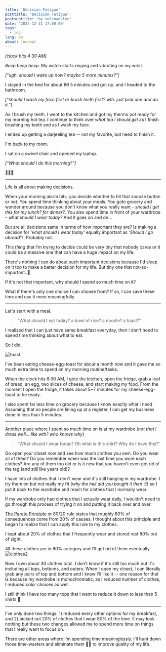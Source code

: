 ```yaml
---
title: 'Decision Fatigue'
posttitle: 'Decision Fatigue'
postsubtitle: 'by rolemadelen'
date: '2022-12-31 17:00:00'
tags:
  - log
lang: en
about: journal
---
```


_[clock hits 4:30 AM]_

_Beep beep beep_. My watch starts ringing and vibrating on my wrist.

_["ugh. should I wake up now? maybe 5 more minutes?"]_

I stayed in the bed for about ~~50~~ 5 minutes and got up, and I headed to the bathroom.

_["should I wash my face first or brush teeth first? wth. just pick one and do it."]_

As I brush my teeth, I went to the kitchen and got my thermo pot ready for my morning hot tea.
I continue to think over _what tea I should get_ as I finish brushing my teeth and as I wash my face.

I ended up getting a darjeeling tea -- not my favorite, but need to finish it.

I'm back to my room.

I sat on a swivel chair and opened my laptop.

_["What should I do this morning?"]_

🤷🏻‍♂️

---

Life is all about making decisions.

When your morning alarm hits, you decide whether to hit that snooze button or not. You spend time thinking about your meals. You goto grocery and wonder around because you don't know what you really want - _should I get this for my lunch? for dinner?_. You also spend time in front of your wardrobe - _what should I wear today?_ And it goes on and on...

But are all decisions same in terms of how important they are? Is making a decision for '_what should I wear today_' equally important as '_Should I go abroad_'?. Probably not.

This _thing_ that I'm trying to decide could be very tiny that nobody cares or it could be a massive one that can have a huge impact on my life.

There's nothing I can do about such important decisions because I'd sleep on it too to make a better decision for my life. But tiny one that not-so-important..🤔

If it's not that important, why should I spend so much time on it?

What if there's only one choice I can choose from? If so, I can save these time and use it more meaningfully.

---

Let's start with a meal.

> "What should I eat today? a bowl of rice? a noodle? a toast?"

I realized that I can just have same breakfast everyday, then I don't need to spend time thinking about what to eat.

So I did.

![toast](/images/posts/note/decision-fatigue/breakfast-toast.jpg)

I've been eating cheese-egg-toast for about a month now and it gave me so much extra time to spend on my morning routine/tasks.

When the clock hits 6:00 AM, I goto the kitchen, open the fridge, grab a loaf of bread, an egg, two slices of cheese, and start making my food. From the moment I open the fridge, it takes about 5~7 minutes for my cheese-egg-toast to be ready.

I also spent far less time on grocery because I know exactly what I need. Assuming that no people are lining up at a register, I can get my business done in less than 5 minutes.

---

Another place where I spent so much time on is at my wardrobe (_not that I dress well... like wth? who knows why_)

> "What should I wear today? Oh what is this shirt? Why do I have this?"

Go open your closet now and see how much clothes you own. Do you wear all of them? Do you remember when was the last time you wore each clothes? Are any of them too old or is it new that you haven't even got rid of the tag (and still like years old)?

I have lots of clothes that I don't wear and it's still hanging in my wardrobe. I try them on but not really my fit (_why the hell did you bought it then 🙄_) so I put it back to the wardrobe and reach for clothes that I normally wear.

If my wardrobe only had clothes that I actually wear daily, I wouldn't need to go through this process of trying it on and putting it back over and over.

[The Pareto Principle](https://www.investopedia.com/terms/p/paretoprinciple.asp) or 80/20 rule states that roughly 80% of consequences come from 20% of causes. I thought about this principle and began to realize that I can apply this rule to my clothes.

I kept about 20% of clothes that I frequently wear and stored rest 80% out of sight.

All these clothes are in 80% category and I'll get rid of them eventually.
![clothes2](/images/posts/note/decision-fatigue/clothes2.jpg)

Now I own about 30 clothes total. I don't know if it's still too much but it's including all tops, bottoms, and outers. When I open my closet, I can literally grab any pairs of top and bottom and I know I'll like it -- one reason for that is because my wardrobe is monochromatic; as I reduced number of clothes, I reduced color choices as well.

I still think I have too many tops that I want to reduce it down to less than 5 shirts 🤔

---

I've only done two things: 1) reduced every other options for my breakfast, and 2) picked out 20% of clothes that I wear 80% of the time. It may look nothing but these two changes allowed me to spend more time on things that I really want to focus on.

There are other areas where I'm spending time meaninglessly. I'll hunt down those time-wasters and eliminate them 🥷🏼 to improve quality of my life.

